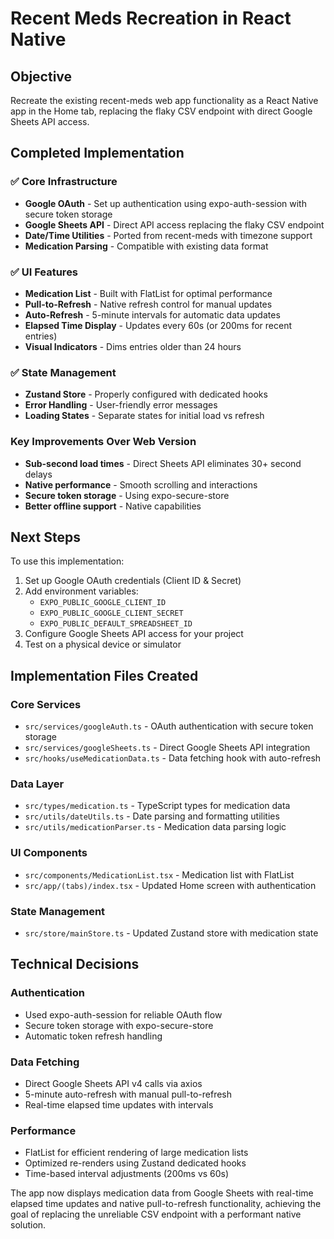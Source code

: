 # Recent Meds Recreation in React Native

## Objective

Recreate the existing recent-meds web app functionality as a React Native app in the Home tab, replacing the flaky CSV endpoint with direct Google Sheets API access.

## Completed Implementation

### ✅ Core Infrastructure

- **Google OAuth** - Set up authentication using expo-auth-session with secure token storage
- **Google Sheets API** - Direct API access replacing the flaky CSV endpoint
- **Date/Time Utilities** - Ported from recent-meds with timezone support
- **Medication Parsing** - Compatible with existing data format

### ✅ UI Features

- **Medication List** - Built with FlatList for optimal performance
- **Pull-to-Refresh** - Native refresh control for manual updates
- **Auto-Refresh** - 5-minute intervals for automatic data updates
- **Elapsed Time Display** - Updates every 60s (or 200ms for recent entries)
- **Visual Indicators** - Dims entries older than 24 hours

### ✅ State Management

- **Zustand Store** - Properly configured with dedicated hooks
- **Error Handling** - User-friendly error messages
- **Loading States** - Separate states for initial load vs refresh

### Key Improvements Over Web Version

- **Sub-second load times** - Direct Sheets API eliminates 30+ second delays
- **Native performance** - Smooth scrolling and interactions
- **Secure token storage** - Using expo-secure-store
- **Better offline support** - Native capabilities

## Next Steps

To use this implementation:

1. Set up Google OAuth credentials (Client ID & Secret)
2. Add environment variables:
   - `EXPO_PUBLIC_GOOGLE_CLIENT_ID`
   - `EXPO_PUBLIC_GOOGLE_CLIENT_SECRET`
   - `EXPO_PUBLIC_DEFAULT_SPREADSHEET_ID`
3. Configure Google Sheets API access for your project
4. Test on a physical device or simulator

## Implementation Files Created

### Core Services

- `src/services/googleAuth.ts` - OAuth authentication with secure token storage
- `src/services/googleSheets.ts` - Direct Google Sheets API integration
- `src/hooks/useMedicationData.ts` - Data fetching hook with auto-refresh

### Data Layer

- `src/types/medication.ts` - TypeScript types for medication data
- `src/utils/dateUtils.ts` - Date parsing and formatting utilities
- `src/utils/medicationParser.ts` - Medication data parsing logic

### UI Components

- `src/components/MedicationList.tsx` - Medication list with FlatList
- `src/app/(tabs)/index.tsx` - Updated Home screen with authentication

### State Management

- `src/store/mainStore.ts` - Updated Zustand store with medication state

## Technical Decisions

### Authentication

- Used expo-auth-session for reliable OAuth flow
- Secure token storage with expo-secure-store
- Automatic token refresh handling

### Data Fetching

- Direct Google Sheets API v4 calls via axios
- 5-minute auto-refresh with manual pull-to-refresh
- Real-time elapsed time updates with intervals

### Performance

- FlatList for efficient rendering of large medication lists
- Optimized re-renders using Zustand dedicated hooks
- Time-based interval adjustments (200ms vs 60s)

The app now displays medication data from Google Sheets with real-time elapsed time updates and native pull-to-refresh functionality, achieving the goal of replacing the unreliable CSV endpoint with a performant native solution.
